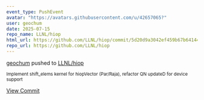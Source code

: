 ```yaml
---
event_type: PushEvent
avatar: "https://avatars.githubusercontent.com/u/42657065?"
user: geochum
date: 2025-07-15
repo_name: LLNL/hiop
html_url: https://github.com/LLNL/hiop/commit/5d20d9a3042ef459b67b641441b1745a096786fc
repo_url: https://github.com/LLNL/hiop
---
```


<a href='https://github.com/geochum' target='_blank'>geochum</a> pushed to <a href='https://github.com/LLNL/hiop' target='_blank'>LLNL/hiop</a>

<small>Implement shift_elems kernel for hiopVector (Par/Raja), refactor QN updateD for device support</small>

<a href='https://github.com/LLNL/hiop/commit/5d20d9a3042ef459b67b641441b1745a096786fc' target='_blank'>View Commit</a>